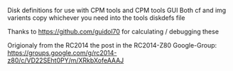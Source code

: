 Disk definitions for use with CPM tools and CPM tools GUI
Both cf and img varients copy whichever you need into the tools diskdefs file 

Thanks to https://github.com/guidol70 for calculating / debugging these 

Origionaly from the RC2014 the post in the RC2014-Z80 Google-Group:
https://groups.google.com/g/rc2014-z80/c/VD22SEht0PY/m/XRkbXofeAAAJ
